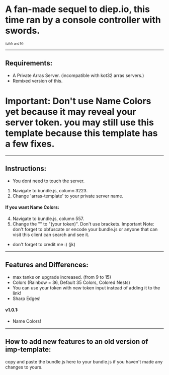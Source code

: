# A fan-made sequel to diep.io, this time ran by a console controller with swords. 
<sub><sup>
    (uihfr and N)
</sub></sup>
****
## Requirements:
- A Private Arras Server. (incompatible with kot32 arras servers.)
- Remixed version of this.
# Important: Don't use Name Colors yet because it may reveal your server token. you may still use this template because this template has a few fixes.
****
## Instructions:
- You dont need to touch the server.
1. Navigate to bundle.js, column 3223.
2. Change 'arras-template' to your private server name.
#### If you want Name Colors:
4. Navigate to bundle.js, column 557.
5. Change the "" to "(your token)". Don't use brackets.
Important Note: don't forget to obfuscate or encode your bundle.js or anyone that can visit this client can search and see it. 
- don't forget to credit me :) (jk)
****
## Features and Differences:
- max tanks on upgrade increased. (from 9 to 15)
- Colors (Rainbow = 36, Default 35 Colors, Colored Nests)
- You can use your token with new token input instead of adding it to the link!
- Sharp Edges!
#### v1.0.1:
- Name Colors! 
****
## How to add new features to an old version of imp-template:
copy and paste the bundle.js here to your bundle.js if you haven't made any changes to yours.